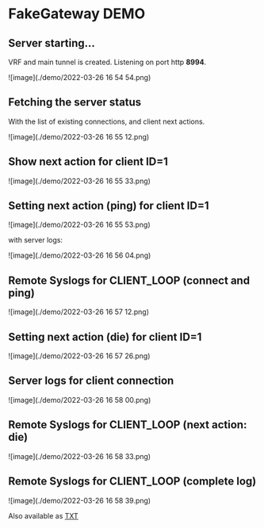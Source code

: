 # FakeGateway DEMO

## Server starting...
VRF and main tunnel is created. Listening on port http **8994**.

![image](./demo/2022-03-26 16 54 54.png)

## Fetching the server status
With the list of existing connections, and client next actions.

![image](./demo/2022-03-26 16 55 12.png)

## Show next action for client ID=1

![image](./demo/2022-03-26 16 55 33.png)

## Setting next action (ping) for client ID=1

![image](./demo/2022-03-26 16 55 53.png)

with server logs:

![image](./demo/2022-03-26 16 56 04.png)

## Remote Syslogs for CLIENT_LOOP (connect and ping)

![image](./demo/2022-03-26 16 57 12.png)

## Setting next action (die) for client ID=1

![image](./demo/2022-03-26 16 57 26.png)

## Server logs for client connection

![image](./demo/2022-03-26 16 58 00.png)

## Remote Syslogs for CLIENT_LOOP (next action: die)

![image](./demo/2022-03-26 16 58 33.png)

## Remote Syslogs for CLIENT_LOOP (complete log)

![image](./demo/2022-03-26 16 58 39.png)

Also available as [TXT](./demo/complete_log.txt)
